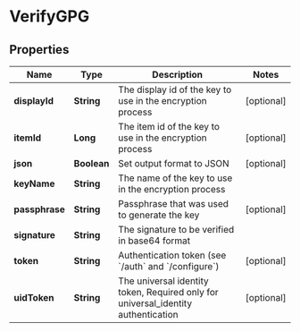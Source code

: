 

# VerifyGPG


## Properties

| Name | Type | Description | Notes |
|------------ | ------------- | ------------- | -------------|
|**displayId** | **String** | The display id of the key to use in the encryption process |  [optional] |
|**itemId** | **Long** | The item id of the key to use in the encryption process |  [optional] |
|**json** | **Boolean** | Set output format to JSON |  [optional] |
|**keyName** | **String** | The name of the key to use in the encryption process |  |
|**passphrase** | **String** | Passphrase that was used to generate the key |  [optional] |
|**signature** | **String** | The signature to be verified in base64 format |  |
|**token** | **String** | Authentication token (see &#x60;/auth&#x60; and &#x60;/configure&#x60;) |  [optional] |
|**uidToken** | **String** | The universal identity token, Required only for universal_identity authentication |  [optional] |



